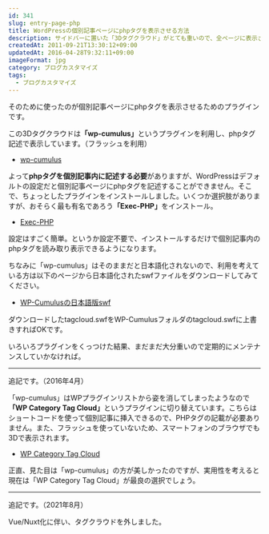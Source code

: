 ```yaml
---
id: 341
slug: entry-page-php
title: WordPressの個別記事ページにphpタグを表示させる方法
description: サイドバーに置いた「3Dタグクラウド」がとても重いので、全ページに表示させないようにしました。
createdAt: 2011-09-21T13:30:12+09:00
updatedAt: 2016-04-28T9:32:11+09:00
imageFormat: jpg
category: ブログカスタマイズ
tags:
  - ブログカスタマイズ
---
```


そのために使ったのが個別記事ページにphpタグを表示させるためのプラグインです。

この3Dタグクラウドは<strong>「wp-cumulus」</strong>というプラグインを利用し、phpタグ記述で表示しています。（フラッシュを利用）

* <a href="http://wordpress.org/extend/plugins/wp-cumulus/" target="_blank" rel="noopener">wp-cumulus</a>

よって<strong>phpタグを個別記事内に記述する必要</strong>がありますが、WordPressはデフォルトの設定だと個別記事ページにphpタグを記述することができません。そこで、ちょっとしたプラグインをインストールしました。いくつか選択肢がありますが、おそらく最も有名であろう<strong>「Exec-PHP」</strong>をインストール。

* <a href="http://wordpress.org/extend/plugins/exec-php/" target="_blank" rel="noopener">Exec-PHP</a>

設定はすごく簡単。というか設定不要で、インストールするだけで個別記事内のphpタグを読み取り表示できるようになります。

ちなみに「wp-cumulus」はそのままだと日本語化されないので、利用を考えている方は以下のページから日本語化されたswfファイルをダウンロードしてみてください。

* <a href="http://darts-team.com/dartsblog/archives/391" target="_blank" rel="noopener">WP-Cumulusの日本語版swf</a>

ダウンロードしたtagcloud.swfをWP-Cumulusフォルダのtagcloud.swfに上書きすればOKです。

いろいろプラグインをくっつけた結果、まだまだ大分重いので定期的にメンテナンスしていかなければ。

* * *

追記です。（2016年4月）

「wp-cumulus」はWPプラグインリストから姿を消してしまったようなので<strong>「WP Category Tag Cloud」</strong>というプラグインに切り替えています。こちらはショートコードを使って個別記事に挿入できるので、PHPタグの記載が必要ありません。また、フラッシュを使っていないため、スマートフォンのブラウザでも3Dで表示されます。

* <a href="https://ja.wordpress.org/plugins/wp-category-tag-could/" target="_blank" rel="noopener">WP Category Tag Cloud</a>

正直、見た目は「wp-cumulus」の方が美しかったのですが、実用性を考えると現在は「WP Category Tag Cloud」が最良の選択でしょう。

* * *

追記です。（2021年8月）

Vue/Nuxt化に伴い、タグクラウドを外しました。

